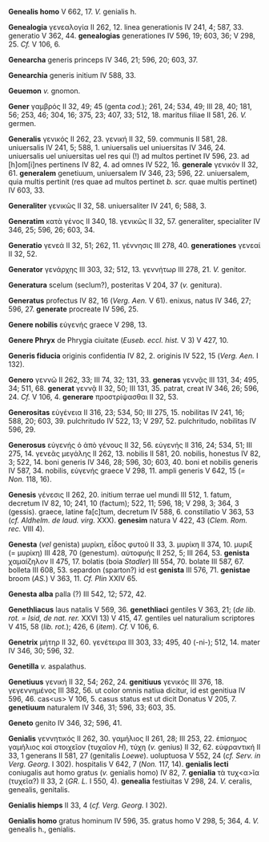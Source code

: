 **Genealis homo** V 662, 17. *V.* genialis h.

**Genealogia** γενεαλογία II 262, 12. linea generationis IV 241, 4; 587,
33. generatio V 362, 44. **genealogias** generationes IV 596, 19; 603,
36; V 298, 25. *Cf.* V 106, 6.

**Genearcha** generis princeps IV 346, 21; 596, 20; 603, 37.

**Genearchia** generis initium IV 588, 33.

**Geuemon** *v.* gnomon.

**Gener** γαμβρός II 32, 49; 45 (genta *cod.*); 261, 24; 534, 49; III
28, 40; 181, 56; 253, 46; 304, 16; 375, 23; 407, 33; 512, 18. maritus
filiae II 581, 26. *V.* germen.

**Generalis** γενικός II 262, 23. γενική II 32, 59. communis II 581, 28.
uniuersalis IV 241, 5; 588, 1. uniuersalis uel uniuersitas IV 346, 24.
uniuersalis uel uniuersitas uel res qui (!) ad multos pertinet IV 596,
23. ad [h]om[i]nes pertinens IV 82, 4. ad omnes IV 522, 16.
**generale** γενικόν II 32, 61. **generalem** genetiuum, uniuersalem IV
346, 23; 596, 22. uniuersalem, quia multis pertinit (res quae ad multos
pertinet *b. scr.* quae multis pertinet) IV 603, 33.

**Generaliter** γενικῶς II 32, 58. uniuersaliter IV 241, 6; 588, 3.

**Generatim** κατὰ γένος II 340, 18. γενικῶς II 32, 57. generaliter,
specialiter IV 346, 25; 596, 26; 603, 34.

**Generatio** γενεά II 32, 51; 262, 11. γέννησις III 278, 40.
**generationes** γενεαί II 32, 52.

**Generator** γενάρχης III 303, 32; 512, 13. γεννήτωρ III 278, 21. *V.*
genitor.

**Generatura** scelum (seclum?), posteritas V 204, 37 (*v.* genitura).

**Generatus** profectus IV 82, 16 (*Verg. Aen.* V 61). enixus, natus
IV 346, 27; 596, 27. **generate** procreate IV 596, 25.

**Genere nobilis** εὐγενής graece V 298, 13.

**Genere Phryx** de Phrygia ciuitate (*Euseb. eccl. hist.* V 3) V 427,
10.

**Generis fiducia** originis confidentia IV 82, 2. originis IV 522, 15
(*Verg. Aen.* I 132).

**Genero** γεννῶ II 262, 33; III 74, 32; 131, 33. **generas** γεννᾷς III
131, 34; 495, 34; 511, 68. **generat** γεννᾷ II 32, 50; III 131, 35.
patrat, creat IV 346, 26; 596, 24. *Cf.* V 106, 4. **generare**
προστρίψασθαι II 32, 53.

**Generositas** εὐγένεια II 316, 23; 534, 50; III 275, 15. nobilitas IV
241, 16; 588, 20; 603, 39. pulchritudo IV 522, 13; V 297, 52.
pulchritudo, nobilitas IV 596, 29.

**Generosus** εὐγενής ὁ ἀπὸ γένους II 32, 56. εὐγενής II 316, 24; 534,
51; III 275, 14. γενεᾶς μεγάλης II 262, 13. nobilis II 581, 20. nobilis,
honestus IV 82, 3; 522, 14. boni generis IV 346, 28; 596, 30; 603, 40.
boni et nobilis generis IV 587, 34. nobilis, εὐγενής graece V 298, 11.
ampli generis V 642, 15 (*= Non.* 118, 16).

**Genesis** γένεσις II 262, 20. initium terrae uel mundi III 512, 1.
fatum, decretum IV 82, 10; 241, 10 (factum); 522, 11; 596, 18; V 298, 3;
364, 3 (gessis). graece, latine fa[c]tum, decretum IV 588, 6.
constillatio V 363, 53 (*cf. Aldhelm. de laud. virg.* XXX). **genesim**
natura V 422, 43 (*Clem. Rom. rec.* VIII 4).

**Genesta** (*vel* genista) μυρίκη, εἶδος φυτοῦ II 33, 3. μυρίκη II 374,
10. μυριξ (= μυρίκη) III 428, 70 (genestum). αὐτοφυής II 252, 5; III
264, 53. **genista** χαμαίζηλον II 475, 17. bolatis (boia *Stadler*) III
554, 70. bolate III 587, 67. bolleta III 608, 53. separdon (sparton?) id
est **genista** III 576, 71. **genistae** broom (*AS.*) V 363, 11. *Cf.
Plin* XXIV 65.

**Genesta alba** palla (?) III 542, 12; 572, 42.

**Genethliacus** laus natalis V 569, 36. **genethliaci** gentiles V 363,
21; (*de lib. rot. = Isid, de nat. rer.* XXVI 13) V 415, 47. gentiles
uel naturalium scriptores V 415, 58 (*lib. rot.*); 426, 6 (*item*).
*Cf.* V 106, 6.

**Genetrix** μήτηρ II 32, 60. γενέτειρα III 303, 33; 495, 40 (-ni-);
512, 14. mater IV 346, 30; 596, 32.

**Genetilla** *v.* aspalathus.

**Genetiuus** γενική II 32, 54; 262, 24. **genitiuus** γενικός III 376,
18. γεγεννημένος III 382, 56. ut color omnis natiua dicitur, id est
genitiua IV 596, 46. cas\<us\> V 106, 5. casus status est ut dicit
Donatus V 205, 7. **genetiuum** naturalem IV 346, 31; 596, 33; 603, 35.

**Geneto** genito IV 346, 32; 596, 41.

**Genialis** γεννητικός II 262, 30. γαμήλιος II 261, 28; III 253, 22.
ἐπίσημος γαμήλιος καὶ στοιχεῖον (τυχαῖον *H*), τύχη (*v.* genius) II 32,
62. εὐφραντική II 33, 1 generans II 581, 27 (genitalis *Loewe*).
uoluptuosa V 552, 24 (*cf. Serv. in Verg. Georg.* I 302). hospitalis V
642, 7 (*Non.* 117, 14). **genialis lecti** coniugalis aut homo gratus
(*v.* genialis homo) IV 82, 7. **genialia** τὰ τυχ\<α\>ῖα (τυχεῖα?) II
33, 2 (*GR. L.* I 550, 4). **genealia** festiuitas V 298, 24. *V.*
ceralis, genealis, genitalis.

**Genialis hiemps** II 33, 4 (*cf. Verg. Georg.* I 302).

**Genialis homo** gratus hominum IV 596, 35. gratus homo V 298, 5; 364,
4. *V.* genealis h., genialis.
